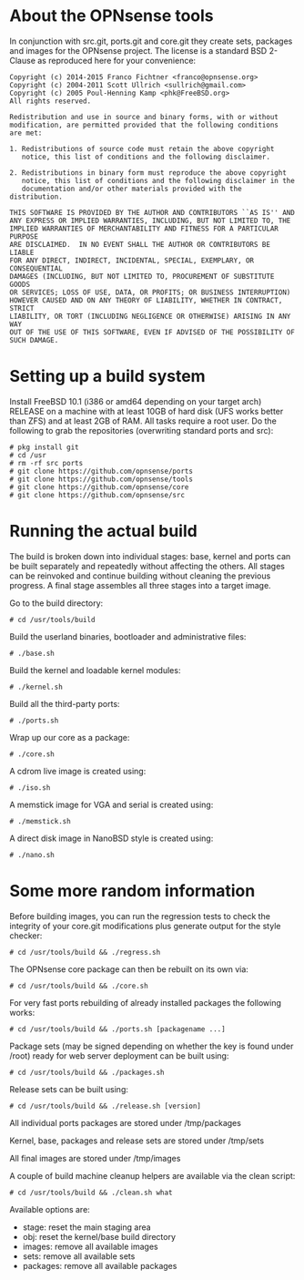 About the OPNsense tools
========================

In conjunction with src.git, ports.git and core.git they create
sets, packages and images for the OPNsense project.  The license
is a standard BSD 2-Clause as reproduced here for your convenience:

    Copyright (c) 2014-2015 Franco Fichtner <franco@opnsense.org>
    Copyright (c) 2004-2011 Scott Ullrich <sullrich@gmail.com>
    Copyright (c) 2005 Poul-Henning Kamp <phk@FreeBSD.org>
    All rights reserved.

    Redistribution and use in source and binary forms, with or without
    modification, are permitted provided that the following conditions
    are met:
    
    1. Redistributions of source code must retain the above copyright
       notice, this list of conditions and the following disclaimer.
    
    2. Redistributions in binary form must reproduce the above copyright
       notice, this list of conditions and the following disclaimer in the
       documentation and/or other materials provided with the distribution.
    
    THIS SOFTWARE IS PROVIDED BY THE AUTHOR AND CONTRIBUTORS ``AS IS'' AND
    ANY EXPRESS OR IMPLIED WARRANTIES, INCLUDING, BUT NOT LIMITED TO, THE
    IMPLIED WARRANTIES OF MERCHANTABILITY AND FITNESS FOR A PARTICULAR PURPOSE
    ARE DISCLAIMED.  IN NO EVENT SHALL THE AUTHOR OR CONTRIBUTORS BE LIABLE
    FOR ANY DIRECT, INDIRECT, INCIDENTAL, SPECIAL, EXEMPLARY, OR CONSEQUENTIAL
    DAMAGES (INCLUDING, BUT NOT LIMITED TO, PROCUREMENT OF SUBSTITUTE GOODS
    OR SERVICES; LOSS OF USE, DATA, OR PROFITS; OR BUSINESS INTERRUPTION)
    HOWEVER CAUSED AND ON ANY THEORY OF LIABILITY, WHETHER IN CONTRACT, STRICT
    LIABILITY, OR TORT (INCLUDING NEGLIGENCE OR OTHERWISE) ARISING IN ANY WAY
    OUT OF THE USE OF THIS SOFTWARE, EVEN IF ADVISED OF THE POSSIBILITY OF
    SUCH DAMAGE.

Setting up a build system
=========================

Install FreeBSD 10.1 (i386 or amd64 depending on your target arch)
RELEASE on a machine with at least 10GB of hard disk (UFS works better
than ZFS) and at least 2GB of RAM.  All tasks require a root user.  Do
the following to grab the repositories (overwriting standard ports and
src):

    # pkg install git
    # cd /usr
    # rm -rf src ports
    # git clone https://github.com/opnsense/ports
    # git clone https://github.com/opnsense/tools
    # git clone https://github.com/opnsense/core
    # git clone https://github.com/opnsense/src

Running the actual build
========================

The build is broken down into individual stages: base,
kernel and ports can be built separately and repeatedly
without affecting the others.  All stages can be reinvoked
and continue building without cleaning the previous progress.
A final stage assembles all three stages into a target image.

Go to the build directory:

    # cd /usr/tools/build

Build the userland binaries, bootloader and administrative
files:

    # ./base.sh

Build the kernel and loadable kernel modules:

    # ./kernel.sh

Build all the third-party ports:

    # ./ports.sh

Wrap up our core as a package:

    # ./core.sh

A cdrom live image is created using:

    # ./iso.sh

A memstick image for VGA and serial is created using:

    # ./memstick.sh

A direct disk image in NanoBSD style is created using:

    # ./nano.sh

Some more random information
============================

Before building images, you can run the regression tests
to check the integrity of your core.git modifications plus
generate output for the style checker:

    # cd /usr/tools/build && ./regress.sh

The OPNsense core package can then be rebuilt on its own via:

    # cd /usr/tools/build && ./core.sh

For very fast ports rebuilding of already installed packages
the following works:

    # cd /usr/tools/build && ./ports.sh [packagename ...]

Package sets (may be signed depending on whether the key is
found under /root) ready for web server deployment can be
built using:

    # cd /usr/tools/build && ./packages.sh

Release sets can be built using:

    # cd /usr/tools/build && ./release.sh [version]

All individual ports packages are stored under /tmp/packages

Kernel, base, packages and release sets are stored under /tmp/sets

All final images are stored under /tmp/images

A couple of build machine cleanup helpers are available
via the clean script:

    # cd /usr/tools/build && ./clean.sh what

Available options are:

* stage: reset the main staging area
* obj: reset the kernel/base build directory
* images: remove all available images
* sets: remove all available sets
* packages: remove all available packages
